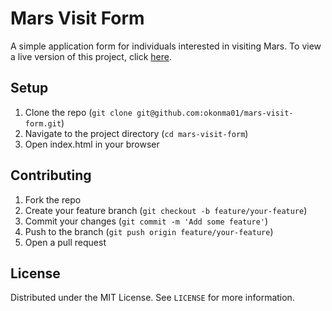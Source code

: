 # Mars Visit Form
A simple application form for individuals interested in visiting Mars.
To view a live version of this project, click [here](https://okonma01.github.io/mars-visit-form/).

## Setup
1. Clone the repo (`git clone git@github.com:okonma01/mars-visit-form.git`)
2. Navigate to the project directory (`cd mars-visit-form`)
3. Open index.html in your browser

## Contributing
1. Fork the repo
2. Create your feature branch (`git checkout -b feature/your-feature`)
3. Commit your changes (`git commit -m 'Add some feature'`)
4. Push to the branch (`git push origin feature/your-feature`)
5. Open a pull request

## License
Distributed under the MIT License. See `LICENSE` for more information.